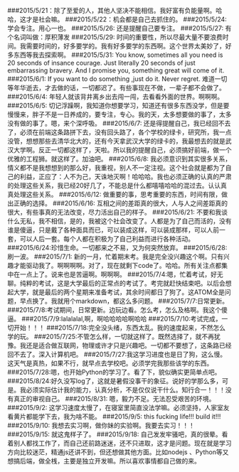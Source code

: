 ###2015/5/21：除了至爱的人，其他人坚决不能相信。我好富有负能量啊。哈哈，这才是社会嘛。
###2015/5/22：机会都是自己去抓住的。
###2015/5/24: 学会专注。用心一也。
###2015/5/26: 还是提醒自己要专注。
###2015/5/27: 有个名词叫做：厚积薄发
###2015/5/29: 时间的重要性，所以尽最大量不要浪费时间。我需要时间的，好多要学的。我有好多要学的东西啊。这个世界太美妙了，好多东西等我去探索啊。
###2015/5/31: You know, sometimes all you need is 20 seconds of insance courage. Just literally 20 seconds of just embarrassing bravery. And I promise you, something great will come of it.
###2015/6/1: If you want to do something ,just do it. Never regret. 难道一切等年华逝去，才去做的话，一切都迟了。有些事现在不做，一辈子都不会做了。
###2015/6/4: 年轻人就该背井离乡出去闯一闯，去看看外面的世界。啊啊啊。
###2015/6/5: 切记浮躁啊，我知道你想要学习，知道还有很多东西没学，但是要慢慢来，胖子不是一日养成的，要专注，专心。我的天，太多想要做的事了，太多没有做的事了。嗯，来个深呼吸。
###2015/6/7: 还是得提醒自己，我已经回不去了，必须在前端这条路拼下去，没有回头路了，各个学校的绿卡，研究所，我一点没管，想想那些去清华北大的，还有今天拿武汉大学的绿卡的，我最想去的就是武汉大学啊。反正一切都这样了，天啦。所以我的提醒自己，必须搞好前端，做一个优雅的工程狮。就这样了。加油吧。
###2015/6/8: 我必须意识到其实很多关系，情义都不是我想想到的那么好，我重视，别人不一定注视。这个社会就是都为了自己的利益，正应了：人不为己，天诛地灭啊！哈哈哈。我也必须正确的认真的严肃的处理这些关系，我已经20好几了，不能总是什么都嘻嘻哈哈的混过去。认认真真处理这些关系。
###2015/6/12: 做重要的事，思考重要的东西，时间有限，做出正确的选择。
###2015/6/16: 互相之间的差距真的很大，人与人之间差距真的很大，有些事真的无法改变，尽力活出自己的样子。
###2015/6/21: 不要和我谈什么无私，我不相信，是的，我被这个社会改变了。人都是为了自己而活的，没有谁是傻逼，只是戴了各种面具而已，可以装成这样，可以装成那样，可以人前一套，可以人后一套。每个人都在积极为了自己利益而进行各种活动。
###2015/6/24:珍惜生命。一切都来之不易，又为何突然放弃。
###2015/6/28:刷一波。
###2015/7/1: 新的一月，忙着期末考。我是完全没兴趣这个啊。只有兴趣才能驱动我了。啊啊啊啊。对了，现在就剩下code了。哈哈。所有关注点都集中在一点上了。说来也是苦逼啊。啊啊啊。
###2015/7/4:嗯，忙着考试，好无聊。纯粹的考试，这是大学最后的正常点的考试了。考完就赶快结束吧。以后会想起大学，就是最后的两个星期来准备考试，其余时间都日了狗了。这ATOM全是问题，早点换了。我就用个markdown，都这么多问题。
###2015/7/7:日常更新。
###2015/7/8:考试期间，日常更新。边玩边看。怎么考，怎么及格啊。我这个傻逼。
###2015/7/9:lalalalal,啊，啊哈哈哈哈啊哈哈
###2015/7/10:考试完成，一切开始！！！
###2015/7/18:完全没头绪，东西太乱。我的速度起来，不然怎么学的玩。
###2015/7/25:不管怎么样，一切就这样了。既然选择了，就不再犹豫。我还是适合做互联网，物理或许才只是兴趣吧。一切都不要想了，这条路已经回不去了。深入计算机吧。
###2015/7/27:我这学习进度也是日了狗，这么慢。这天气是真热，如果不行，就早点去学校吧。必须学完我那些该学的东西。
###2015/7/28:嗯，也开始Python的学习了。看了下，貌似确实更简单点吧。
###2015/8/24:好久没写log了，这就是暑假没事干的象征。说好的学那么多，可是。我必须实际估计我的能力，认真分析，不是仅仅说干什么。知行合一！！！没有真正的审视自己。
###2015/8/31: 嗯，毅力不足。无法忍受艰苦的环境。
###2015/9/2: 这学习速度太慢了，在寝室里简直没法学嘛。必须坚持，人家室友看黄片都能学下去，我为啥不能。
###2015/9/5: this fucking life!!! build it!!!
###2015/9/10: 我想去实习啊，做你妹的实验啊。我要去实习！！！
###2015/9/15: 就这鬼样子了。
###2015/9/18: 自己发发牢骚吧，真的很晕。看着别人都找工作了，而自己还前路迷迷，还不只进取，这才是问题。现在就是学习方向比较迷茫，精通js还讲不到，但还想做其他方面。比如nodejs 、Python等又想搞后端，做全桟，主要是独立开发嘛。所以喜欢事情都自己做的来。

